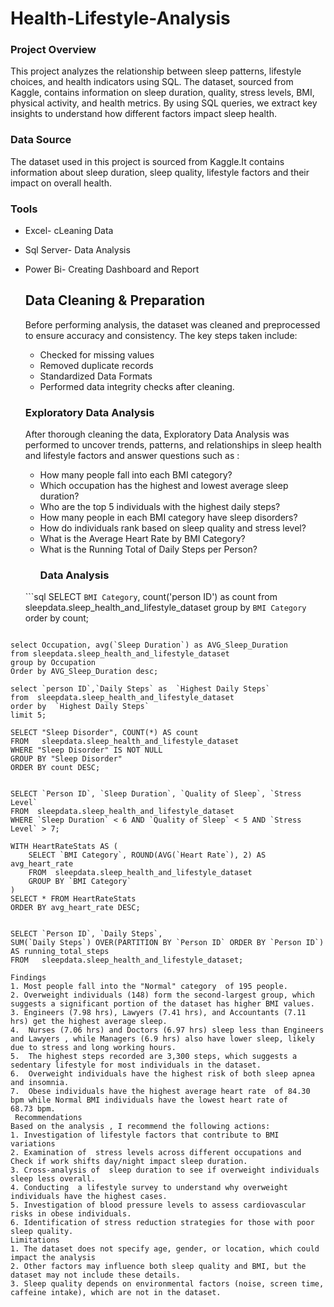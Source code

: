 # Health-Lifestyle-Analysis
### Project Overview
This project analyzes the relationship between sleep patterns, lifestyle choices, and health indicators using SQL. The dataset, sourced from Kaggle, contains information on sleep duration, quality, stress levels, BMI, physical activity, and health metrics. By using SQL queries, we extract key insights to understand how different factors impact sleep health.
### Data Source
The dataset used in this project is sourced from Kaggle.It contains information about sleep duration, sleep quality, lifestyle factors  and their impact on overall health.
### Tools
- Excel- cLeaning Data
- Sql Server- Data Analysis
- Power Bi- Creating Dashboard and Report
  
  ##  Data Cleaning & Preparation
  Before performing analysis, the dataset was cleaned and preprocessed to ensure accuracy and consistency. The key steps taken include:
  - Checked for missing values
  - Removed duplicate records
  - Standardized Data Formats
   -  Performed data integrity checks after cleaning.
     ### Exploratory Data Analysis
  After thorough cleaning the data, Exploratory Data Analysis  was performed to uncover trends, patterns, and relationships in sleep health and lifestyle factors and answer questions such as :
  - How many people fall into each BMI category?
  - Which occupation has the highest and lowest average sleep duration?
  - Who are the top 5 individuals with the highest daily steps?
  - How many people in each BMI category have sleep disorders?
  - How do individuals rank based on sleep quality and stress level?
  - What is the Average Heart Rate by BMI Category?
  - What is the  Running Total of Daily Steps per Person?
    ### Data Analysis
    
  ```sql SELECT `BMI Category`, count('person ID') as count
from sleepdata.sleep_health_and_lifestyle_dataset
group by `BMI Category`
order by count;
```

select Occupation, avg(`Sleep Duration`) as AVG_Sleep_Duration
from sleepdata.sleep_health_and_lifestyle_dataset
group by Occupation
Order by AVG_Sleep_Duration desc;

select `person ID`,`Daily Steps` as  `Highest Daily Steps`
from  sleepdata.sleep_health_and_lifestyle_dataset
order by  `Highest Daily Steps`
limit 5;

SELECT "Sleep Disorder", COUNT(*) AS count
FROM   sleepdata.sleep_health_and_lifestyle_dataset
WHERE "Sleep Disorder" IS NOT NULL 
GROUP BY "Sleep Disorder"
ORDER BY count DESC;


SELECT `Person ID`, `Sleep Duration`, `Quality of Sleep`, `Stress Level`
FROM  sleepdata.sleep_health_and_lifestyle_dataset
WHERE `Sleep Duration` < 6 AND `Quality of Sleep` < 5 AND `Stress Level` > 7;

WITH HeartRateStats AS (
    SELECT `BMI Category`, ROUND(AVG(`Heart Rate`), 2) AS avg_heart_rate
    FROM  sleepdata.sleep_health_and_lifestyle_dataset
    GROUP BY `BMI Category`
)
SELECT * FROM HeartRateStats
ORDER BY avg_heart_rate DESC;


SELECT `Person ID`, `Daily Steps`,
SUM(`Daily Steps`) OVER(PARTITION BY `Person ID` ORDER BY `Person ID`) AS running_total_steps
FROM   sleepdata.sleep_health_and_lifestyle_dataset;

Findings
1. Most people fall into the "Normal" category  of 195 people.
2. Overweight individuals (148) form the second-largest group, which suggests a significant portion of the dataset has higher BMI values.
3. Engineers (7.98 hrs), Lawyers (7.41 hrs), and Accountants (7.11 hrs) get the highest average sleep.
4.  Nurses (7.06 hrs) and Doctors (6.97 hrs) sleep less than Engineers and Lawyers , while Managers (6.9 hrs) also have lower sleep, likely due to stress and long working hours.
5.  The highest steps recorded are 3,300 steps, which suggests a sedentary lifestyle for most individuals in the dataset.
6.  Overweight individuals have the highest risk of both sleep apnea and insomnia.
7.  Obese individuals have the highest average heart rate  of 84.30 bpm while Normal BMI individuals have the lowest heart rate of 
68.73 bpm.
 Recommendations
Based on the analysis , I recommend the following actions:
1. Investigation of lifestyle factors that contribute to BMI variations
2. Examination of  stress levels across different occupations and Check if work shifts day/night impact sleep duration.
3. Cross-analysis of  sleep duration to see if overweight individuals sleep less overall.
4. Conducting  a lifestyle survey to understand why overweight individuals have the highest cases.
5. Investigation of blood pressure levels to assess cardiovascular risks in obese individuals.
6. Identification of stress reduction strategies for those with poor sleep quality.
Limitations
1. The dataset does not specify age, gender, or location, which could impact the analysis
2. Other factors may influence both sleep quality and BMI, but the dataset may not include these details.
3. Sleep quality depends on environmental factors (noise, screen time, caffeine intake), which are not in the dataset.
   
